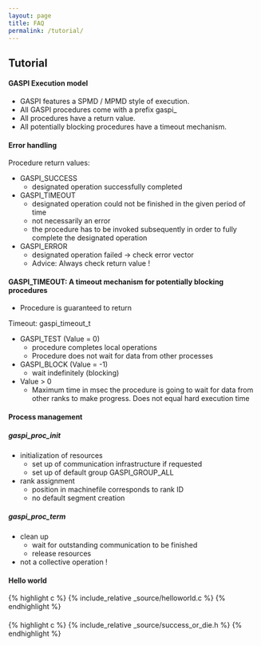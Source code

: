 ```yaml
---
layout: page
title: FAQ
permalink: /tutorial/
---
```


## Tutorial

#### GASPI Execution model

* GASPI features a SPMD / MPMD style of execution. 
* All GASPI procedures come with a prefix gaspi\_ 
* All procedures have a return value.
* All potentially blocking procedures have a timeout mechanism.

#### Error handling

Procedure return values:  

- GASPI\_SUCCESS
  - designated operation successfully completed
- GASPI\_TIMEOUT
  - designated operation could not be finished in the given period of time
  - not necessarily an error
  - the procedure has to be invoked subsequently in order to fully complete the designated operation
- GASPI\_ERROR
  - designated operation failed -> check error vector
  - Advice: Always check return value !

#### GASPI\_TIMEOUT: A timeout mechanism for potentially blocking procedures  

- Procedure is guaranteed to return

Timeout: gaspi\_timeout\_t  

- GASPI\_TEST (Value  = 0)
  - procedure completes local operations
  - Procedure does not wait for data from other processes
- GASPI\_BLOCK (Value = -1)
  - wait indefinitely (blocking)
- Value > 0
  - Maximum time in msec the procedure is going to wait for data from other ranks to make progress. Does not equal hard execution time


#### Process management

##### gaspi_proc_init

- initialization of resources
  - set up of communication infrastructure if requested
  - set up of default group GASPI_GROUP_ALL
- rank assignment
  - position in machinefile corresponds to rank ID
  - no default segment creation

##### gaspi_proc_term

- clean up
  - wait for outstanding communication to be finished
  - release resources
- not a collective operation !

#### Hello world


{% highlight c %}
{% include_relative _source/helloworld.c %}
{% endhighlight %}


#### 

{% highlight c %}
{% include_relative _source/success_or_die.h %}
{% endhighlight %}


